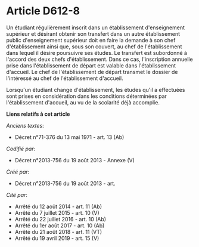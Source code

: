 # Article D612-8

Un étudiant régulièrement inscrit dans un établissement d'enseignement supérieur et désirant obtenir son transfert dans un
autre établissement public d'enseignement supérieur doit en faire la demande à son chef d'établissement ainsi que, sous son
couvert, au chef de l'établissement dans lequel il désire poursuivre ses études. Le transfert est subordonné à l'accord des
deux chefs d'établissement. Dans ce cas, l'inscription annuelle prise dans l'établissement de départ est valable dans
l'établissement d'accueil. Le chef de l'établissement de départ transmet le dossier de l'intéressé au chef de l'établissement
d'accueil.

Lorsqu'un étudiant change d'établissement, les études qu'il a effectuées sont prises en considération dans les conditions
déterminées par l'établissement d'accueil, au vu de la scolarité déjà accomplie.

**Liens relatifs à cet article**

_Anciens textes_:

  - Décret n°71-376 du 13 mai 1971 - art. 13 (Ab)

_Codifié par_:

  - Décret n°2013-756 du 19 août 2013 -  Annexe (V)

_Créé par_:

  - Décret n°2013-756 du 19 août 2013 - art.

_Cité par_:

  - Arrêté du 12 août 2014 - art. 11 (Ab)
  - Arrêté du 7 juillet 2015 - art. 10 (V)
  - Arrêté du 22 juillet 2016 - art. 10 (Ab)
  - Arrêté du 1er août 2017 - art. 10 (Ab)
  - Arrêté du 21 août 2018 - art. 11 (VT)
  - Arrêté du 19 avril 2019 - art. 15 (V)
